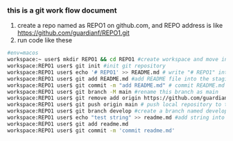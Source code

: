 ### this is a git work flow document
1. create a repo named as REPO1 on github.com, and REPO address is like https://github.com/guardianf/REPO1.git
2. run code like these
```bash
#env=macos
workspace:~ user$ mkdir REPO1 && cd REPO1 #create workspace and move into it
workspace:REPO1 user$ git init #init git repository
workspace:REPO1 user$ echo '# REPO1' >> README.md # write "# REPO1" into README.md
workspace:REPO1 user$ git add README.md #add README file into the staging area
workspace:REPO1 user$ git commit -m "add README.md" # commit README.md file intolocal repository
workspace:REPO1 user$ git branch -M main #rename this branch as main
workspace:REPO1 user$ git remove add origin https://github.com/guardianf/REPO1.git #add remote address and named it as origin
workspace:REPO1 user$ git push origin main # push local repository to the remote repository
workspace:REPO1 user$ git branch develop #create a branch named develop
workspace:REPO1 user$ echo "test string" >> readme.md #add string into readme.md. filename is case insensitive in macos
workspace:REPO1 user$ git add readme.md
workspace:REPO1 user$ git commit -m 'commit readme.md'
``` 
